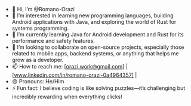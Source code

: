 - 👋 Hi, I’m @Romano-Orazi
- 👀 I’m interested in learning new programming languages, building Android applications with Java, and exploring the world of Rust for systems programming.
- 🌱 I’m currently learning Java for Android development and Rust for its performance and safety features.
- 💞️ I’m looking to collaborate on open-source projects, especially those related to mobile apps, backend systems, or anything that helps me grow as a developer.
- 📫 How to reach me: [orazi.work@gmail.com] | [www.linkedin.com/in/romano-orazi-0a4964357] | 
- 😄 Pronouns: He/Him
- ⚡ Fun fact: I believe coding is like solving puzzles—it’s challenging but incredibly rewarding when everything clicks!

<!---
Romano-Orazi/Romano-Orazi is a ✨ special ✨ repository because its `README.md` (this file) appears on your GitHub profile.
You can click the Preview link to take a look at your changes.
--->
